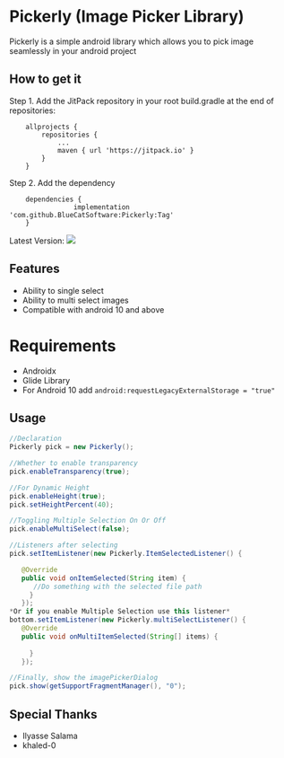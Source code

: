 # Pickerly (Image Picker Library)

Pickerly is a simple android library which allows you to pick image seamlessly in your android
project

## How to get it

Step 1. Add the JitPack repository in your root build.gradle at the end of repositories:

```
	allprojects {
		repositories {
			...
			maven { url 'https://jitpack.io' }
		}
	}
```

Step 2. Add the dependency

```
	dependencies {
                implementation 'com.github.BlueCatSoftware:Pickerly:Tag'
	}
```

Latest
Version: [![](https://jitpack.io/v/BlueCatSoftware/Pickerly.svg)](https://jitpack.io/#BlueCatSoftware/Pickerly)
## Features

- Ability to single select
- Ability to multi select images
- Compatible with android 10 and above

# Requirements

- Androidx
- Glide Library
- For Android 10 add `android:requestLegacyExternalStorage = "true"`

## Usage

``` java
//Declaration
Pickerly pick = new Pickerly();

//Whether to enable transparency
pick.enableTransparency(true);

//For Dynamic Height
pick.enableHeight(true);
pick.setHeightPercent(40);

//Toggling Multiple Selection On Or Off
pick.enableMultiSelect(false); 

//Listeners after selecting
pick.setItemListener(new Pickerly.ItemSelectedListener() {

   @Override
   public void onItemSelected(String item) {
      //Do something with the selected file path
     }
   });
*Or if you enable Multiple Selection use this listener*
bottom.setItemListener(new Pickerly.multiSelectListener() {
   @Override
   public void onMultiItemSelected(String[] items) {
   				
     }
   });

//Finally, show the imagePickerDialog
pick.show(getSupportFragmentManager(), "0");
```


## Special Thanks
- Ilyasse Salama
- khaled-0
